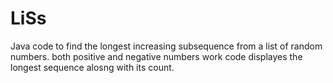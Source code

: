 # LiSs
Java code to find the longest increasing subsequence from a list of random numbers.
both positive and negative numbers work
code displayes the longest sequence alosng with its count.
